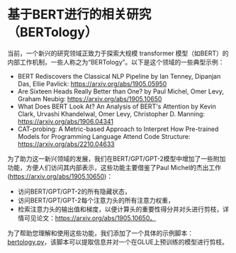 <!--版权2020年HuggingFace团队保留所有权利。

根据Apache许可证第2.0版（“许可证”）许可；除非符合许可证，否则您不得使用此文件。您可以在以下网址获取许可证的副本：

http://www.apache.org/licenses/LICENSE-2.0

除非适用法律要求或书面同意，否则按“按原样”分发的软件，无论是明示还是暗示的，都没有任何担保或条件。请参阅许可证以了解特定语言下的权限和限制。

⚠️ 请注意，本文件虽然使用Markdown编写，但包含了特定的语法，适用于我们的doc-builder（类似于MDX），可能无法在您的Markdown查看器中正常渲染。

-->

# 基于BERT进行的相关研究（BERTology）

当前，一个新兴的研究领域正致力于探索大规模 transformer 模型（如BERT）的内部工作机制，一些人称之为“BERTology”。以下是这个领域的一些典型示例：


- BERT Rediscovers the Classical NLP Pipeline by Ian Tenney, Dipanjan Das, Ellie Pavlick:
  https://arxiv.org/abs/1905.05950
- Are Sixteen Heads Really Better than One? by Paul Michel, Omer Levy, Graham Neubig: https://arxiv.org/abs/1905.10650
- What Does BERT Look At? An Analysis of BERT's Attention by Kevin Clark, Urvashi Khandelwal, Omer Levy, Christopher D.
  Manning: https://arxiv.org/abs/1906.04341
- CAT-probing: A Metric-based Approach to Interpret How Pre-trained Models for Programming Language Attend Code Structure: https://arxiv.org/abs/2210.04633


为了助力这一新兴领域的发展，我们在BERT/GPT/GPT-2模型中增加了一些附加功能，方便人们访问其内部表示，这些功能主要借鉴了Paul Michel的杰出工作(https://arxiv.org/abs/1905.10650)：


- 访问BERT/GPT/GPT-2的所有隐藏状态，
- 访问BERT/GPT/GPT-2每个注意力头的所有注意力权重，
- 检索注意力头的输出值和梯度，以便计算头的重要性得分并对头进行剪枝，详情可见论文：https://arxiv.org/abs/1905.10650。

为了帮助您理解和使用这些功能，我们添加了一个具体的示例脚本：[bertology.py](https://github.com/huggingface/transformers/tree/main/examples/research_projects/bertology/run_bertology.py)，该脚本可以提取信息并对一个在GLUE上预训练的模型进行剪枝。